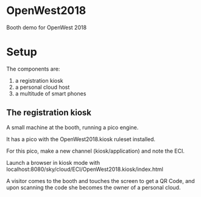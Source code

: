 # OpenWest2018
Booth demo for OpenWest 2018

# Setup
The components are:
1. a registration kiosk
2. a personal cloud host
3. a multitude of smart phones

## The registration kiosk
A small machine at the booth, running a pico engine.

It has a pico with the OpenWest2018.kiosk ruleset installed.

For this pico, make a new channel (kiosk/application) and note the ECI.

Launch a browser in kiosk mode with localhost:8080/sky/cloud/ECI/OpenWest2018.kiosk/index.html

A visitor comes to the booth and touches the screen to get a QR Code,
and upon scanning the code she becomes the owner of a personal cloud.



